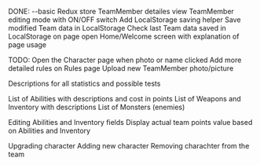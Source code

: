 DONE:
--basic Redux store 
TeamMember detailes view
TeamMember editing mode with ON/OFF switch
Add LocalStorage saving helper
Save modified Team data in LocalStorage
Check last Team data saved in LocalStorage on page open
Home/Welcome screen with explanation of page usage

TODO:
Open the Character page when photo or name clicked
Add more detailed rules on Rules page
Upload new TeamMember photo/picture

Descriptions for all statistics and possible tests

List of Abilities with descriptions and cost in points
List of Weapons and Inventory with descriptions
List of Monsters (enemies)

Editing Abilities and Inventory fields
Display actual team points value based on Abilities and Inventory

Upgrading character
Adding new character
Removing charachter from the team